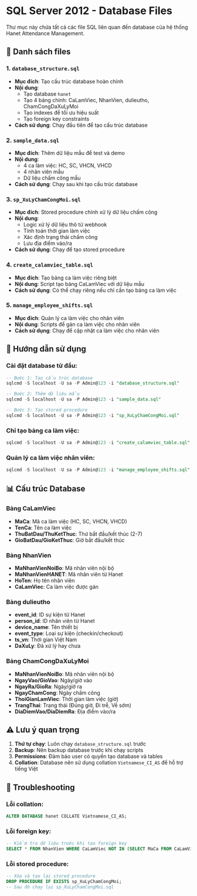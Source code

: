 # SQL Server 2012 - Database Files

Thư mục này chứa tất cả các file SQL liên quan đến database của hệ thống Hanet Attendance Management.

## 📁 Danh sách files

### 1. `database_structure.sql`
- **Mục đích**: Tạo cấu trúc database hoàn chỉnh
- **Nội dung**: 
  - Tạo database `hanet`
  - Tạo 4 bảng chính: CaLamViec, NhanVien, dulieutho, ChamCongDaXuLyMoi
  - Tạo indexes để tối ưu hiệu suất
  - Tạo foreign key constraints
- **Cách sử dụng**: Chạy đầu tiên để tạo cấu trúc database

### 2. `sample_data.sql`
- **Mục đích**: Thêm dữ liệu mẫu để test và demo
- **Nội dung**:
  - 4 ca làm việc: HC, SC, VHCN, VHCD
  - 4 nhân viên mẫu
  - Dữ liệu chấm công mẫu
- **Cách sử dụng**: Chạy sau khi tạo cấu trúc database

### 3. `sp_XuLyChamCongMoi.sql`
- **Mục đích**: Stored procedure chính xử lý dữ liệu chấm công
- **Nội dung**:
  - Logic xử lý dữ liệu thô từ webhook
  - Tính toán thời gian làm việc
  - Xác định trạng thái chấm công
  - Lưu địa điểm vào/ra
- **Cách sử dụng**: Chạy để tạo stored procedure

### 4. `create_calamviec_table.sql`
- **Mục đích**: Tạo bảng ca làm việc riêng biệt
- **Nội dung**: Script tạo bảng CaLamViec với dữ liệu mẫu
- **Cách sử dụng**: Có thể chạy riêng nếu chỉ cần tạo bảng ca làm việc

### 5. `manage_employee_shifts.sql`
- **Mục đích**: Quản lý ca làm việc cho nhân viên
- **Nội dung**: Scripts để gán ca làm việc cho nhân viên
- **Cách sử dụng**: Chạy để cập nhật ca làm việc cho nhân viên

## 🚀 Hướng dẫn sử dụng

### Cài đặt database từ đầu:
```sql
-- Bước 1: Tạo cấu trúc database
sqlcmd -S localhost -U sa -P Admin@123 -i "database_structure.sql"

-- Bước 2: Thêm dữ liệu mẫu
sqlcmd -S localhost -U sa -P Admin@123 -i "sample_data.sql"

-- Bước 3: Tạo stored procedure
sqlcmd -S localhost -U sa -P Admin@123 -i "sp_XuLyChamCongMoi.sql"
```

### Chỉ tạo bảng ca làm việc:
```sql
sqlcmd -S localhost -U sa -P Admin@123 -i "create_calamviec_table.sql"
```

### Quản lý ca làm việc nhân viên:
```sql
sqlcmd -S localhost -U sa -P Admin@123 -i "manage_employee_shifts.sql"
```

## 📊 Cấu trúc Database

### Bảng CaLamViec
- **MaCa**: Mã ca làm việc (HC, SC, VHCN, VHCD)
- **TenCa**: Tên ca làm việc
- **ThuBatDau/ThuKetThuc**: Thứ bắt đầu/kết thúc (2-7)
- **GioBatDau/GioKetThuc**: Giờ bắt đầu/kết thúc

### Bảng NhanVien
- **MaNhanVienNoiBo**: Mã nhân viên nội bộ
- **MaNhanVienHANET**: Mã nhân viên từ Hanet
- **HoTen**: Họ tên nhân viên
- **CaLamViec**: Ca làm việc được gán

### Bảng dulieutho
- **event_id**: ID sự kiện từ Hanet
- **person_id**: ID nhân viên từ Hanet
- **device_name**: Tên thiết bị
- **event_type**: Loại sự kiện (checkin/checkout)
- **ts_vn**: Thời gian Việt Nam
- **DaXuLy**: Đã xử lý hay chưa

### Bảng ChamCongDaXuLyMoi
- **MaNhanVienNoiBo**: Mã nhân viên nội bộ
- **NgayVao/GioVao**: Ngày/giờ vào
- **NgayRa/GioRa**: Ngày/giờ ra
- **NgayChamCong**: Ngày chấm công
- **ThoiGianLamViec**: Thời gian làm việc (giờ)
- **TrangThai**: Trạng thái (Đúng giờ, Đi trễ, Về sớm)
- **DiaDiemVao/DiaDiemRa**: Địa điểm vào/ra

## ⚠️ Lưu ý quan trọng

1. **Thứ tự chạy**: Luôn chạy `database_structure.sql` trước
2. **Backup**: Nên backup database trước khi chạy scripts
3. **Permissions**: Đảm bảo user có quyền tạo database và tables
4. **Collation**: Database nên sử dụng collation `Vietnamese_CI_AS` để hỗ trợ tiếng Việt

## 🔧 Troubleshooting

### Lỗi collation:
```sql
ALTER DATABASE hanet COLLATE Vietnamese_CI_AS;
```

### Lỗi foreign key:
```sql
-- Kiểm tra dữ liệu trước khi tạo foreign key
SELECT * FROM NhanVien WHERE CaLamViec NOT IN (SELECT MaCa FROM CaLamViec);
```

### Lỗi stored procedure:
```sql
-- Xóa và tạo lại stored procedure
DROP PROCEDURE IF EXISTS sp_XuLyChamCongMoi;
-- Sau đó chạy lại sp_XuLyChamCongMoi.sql
```
